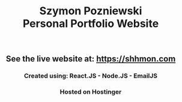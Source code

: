 <h1 align='center'>Szymon Pozniewski<br> Personal Portfolio Website</h1>

&nbsp;


<h2 align='center'> See the live website at: 
<a href="https://shhmon.com">https://shhmon.com</a>
</h2>

<h3 align='center'> Created using: React.JS - Node.JS - EmailJS </h3>

<h3 align='center'> Hosted on Hostinger </h3>


